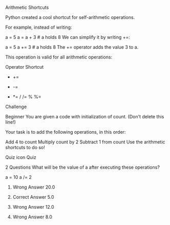Arithmetic Shortcuts


Python created a cool shortcut for self-arithmetic operations.

For example, instead of writing:

a = 5
a = a + 3 # a holds 8
We can simplify it by writing +=:

a = 5
a += 3 # a holds 8
The += operator adds the value 3 to a.

This operation is valid for all arithmetic operations:

Operator	Shortcut
+	+=
-	-=
*	*=
/	/=
%	%=


Challenge

Beginner
You are given a code with initialization of count. (Don't delete this line!)

Your task is to add the following operations, in this order:

Add 4 to count
Multiply count by 2
Subtract 1 from count
Use the arithmetic shortcuts to do so!

Quiz icon
Quiz

2 Questions
 What will be the value of a after executing these operations?

a = 10
a /= 2
1. Wrong Answer
20.0

2. Correct Answer 
5.0

3. Wrong Answer
12.0

4. Wrong Answer
8.0
